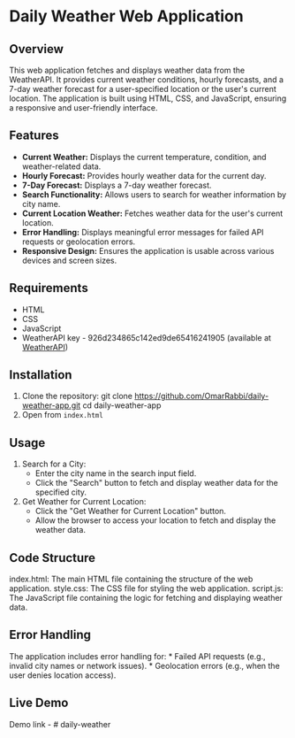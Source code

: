 # Daily Weather Web Application

## Overview
This web application fetches and displays weather data from the WeatherAPI. It provides current weather conditions, hourly forecasts, and a 7-day weather forecast for a user-specified location or the user's current location. The application is built using HTML, CSS, and JavaScript, ensuring a responsive and user-friendly interface.

## Features
- **Current Weather:** Displays the current temperature, condition, and weather-related data.
- **Hourly Forecast:** Provides hourly weather data for the current day.
- **7-Day Forecast:** Displays a 7-day weather forecast.
- **Search Functionality:** Allows users to search for weather information by city name.
- **Current Location Weather:** Fetches weather data for the user's current location.
- **Error Handling:** Displays meaningful error messages for failed API requests or geolocation errors.
- **Responsive Design:** Ensures the application is usable across various devices and screen sizes.

## Requirements
- HTML
- CSS
- JavaScript
- WeatherAPI key - 926d234865c142ed9de65416241905 (available at [WeatherAPI](https://www.weatherapi.com/))

## Installation
1. Clone the repository:
   git clone https://github.com/OmarRabbi/daily-weather-app.git
   cd daily-weather-app
2. Open from `index.html`

## Usage
1. Search for a City:
    * Enter the city name in the search input field.
    * Click the "Search" button to fetch and display weather data  for the specified city.
2. Get Weather for Current Location:
    * Click the "Get Weather for Current Location" button.
    * Allow the browser to access your location to fetch and display the weather data.

## Code Structure
index.html: The main HTML file containing the structure of the web application.
style.css: The CSS file for styling the web application.
script.js: The JavaScript file containing the logic for fetching and displaying weather data.

## Error Handling
The application includes error handling for:
    * Failed API requests (e.g., invalid city names or network issues).
    * Geolocation errors (e.g., when the user denies location access).

## Live Demo
Demo link - # daily-weather
